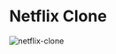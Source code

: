 # Netflix Clone
![netflix-clone](https://user-images.githubusercontent.com/69617120/194440273-39a5fd65-2a11-4aed-bed6-c179f5daa5a4.jpg)
